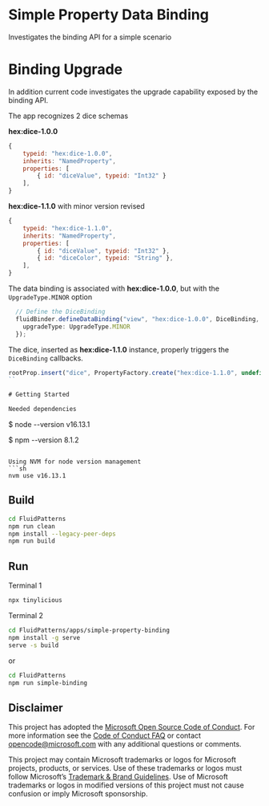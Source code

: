 # Simple Property Data Binding 

Investigates the binding API for a simple scenario

# Binding Upgrade

In addition current code investigates the upgrade capability exposed by the binding API. 

The app recognizes 2 dice schemas

__hex:dice-1.0.0__
```js
{
    typeid: "hex:dice-1.0.0",
    inherits: "NamedProperty",
    properties: [
        { id: "diceValue", typeid: "Int32" }
    ],
}
```
__hex:dice-1.1.0__ with minor version revised
```js
{
    typeid: "hex:dice-1.1.0",
    inherits: "NamedProperty",
    properties: [
        { id: "diceValue", typeid: "Int32" },
        { id: "diceColor", typeid: "String" },
    ],
}
```

The data binding is associated with __hex:dice-1.0.0__, but with the `UpgradeType.MINOR` option

```ts
  // Define the DiceBinding
  fluidBinder.defineDataBinding("view", "hex:dice-1.0.0", DiceBinding, {
    upgradeType: UpgradeType.MINOR
  });
```

The dice, inserted as __hex:dice-1.1.0__ instance, properly triggers the `DiceBinding` callbacks.

```ts
rootProp.insert("dice", PropertyFactory.create("hex:dice-1.1.0", undefined, { "diceValue": "0", "diceColor": "green" }));
``

# Getting Started

Needed dependencies
```
$ node --version
v16.13.1

$ npm --version
8.1.2
```

Using NVM for node version management
```sh
nvm use v16.13.1
```
## Build

```sh
cd FluidPatterns
npm run clean
npm install --legacy-peer-deps
npm run build
```


## Run

Terminal 1

```sh
npx tinylicious
```

Terminal 2

```sh
cd FluidPatterns/apps/simple-property-binding
npm install -g serve
serve -s build
```
or 

```sh
cd FluidPatterns
npm run simple-binding
```

## Disclaimer

This project has adopted the [Microsoft Open Source Code of Conduct](https://opensource.microsoft.com/codeofconduct/).
For more information see the [Code of Conduct FAQ](https://opensource.microsoft.com/codeofconduct/faq/) or contact
[opencode@microsoft.com](mailto:opencode@microsoft.com) with any additional questions or comments.

This project may contain Microsoft trademarks or logos for Microsoft projects, products, or services. Use of these
trademarks or logos must follow Microsoft’s [Trademark & Brand Guidelines](https://www.microsoft.com/trademarks). Use of
Microsoft trademarks or logos in modified versions of this project must not cause confusion or imply Microsoft
sponsorship.
